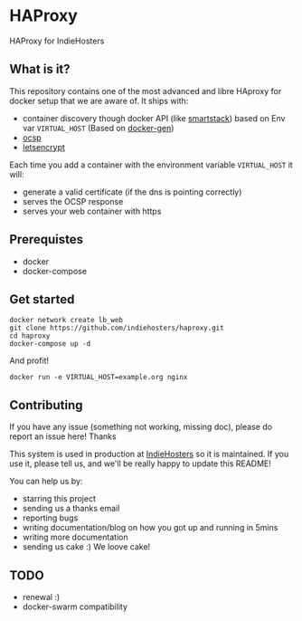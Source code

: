 # HAProxy
HAProxy for IndieHosters

## What is it?

This repository contains one of the most advanced and libre HAproxy for docker setup that we are aware of.
It ships with:
 - container discovery though docker API (like [smartstack](http://nerds.airbnb.com/smartstack-service-discovery-cloud/)) based on Env var `VIRTUAL_HOST` (Based on [docker-gen](https://github.com/jwilder/docker-gen))
 - [ocsp](https://en.wikipedia.org/wiki/Online_Certificate_Status_Protocol)
 - [letsencrypt](https://letsencrypt.org/)

Each time you add a container with the environment variable `VIRTUAL_HOST` it will:
 - generate a valid certificate (if the dns is pointing correctly)
 - serves the OCSP response
 - serves your web container with https

## Prerequistes

 - docker
 - docker-compose

## Get started

```
docker network create lb_web
git clone https://github.com/indiehosters/haproxy.git
cd haproxy
docker-compose up -d
```

And profit!

```
docker run -e VIRTUAL_HOST=example.org nginx
```

## Contributing

If you have any issue (something not working, missing doc), please do report an issue here! Thanks

This system is used in production at [IndieHosters](https://indiehosters.net/) so it is maintained. If you use it, please tell us, and we'll be really happy to update this README!

You can help us by:
 - starring this project
 - sending us a thanks email
 - reporting bugs
 - writing documentation/blog on how you got up and running in 5mins
 - writing more documentation
 - sending us cake :) We loove cake!

## TODO

 - renewal :)
 - docker-swarm compatibility
